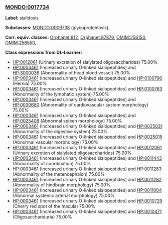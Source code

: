 
### [MONDO:0017734](http://purl.obolibrary.org/obo/MONDO_0017734)
**Label:** sialidosis

**Subclasses:** [MONDO:0009738](http://purl.obolibrary.org/obo/MONDO_0009738) (glycoproteinosis), 

**Corr. equiv. classes:** [Orphanet:812](http://www.orpha.net/ORDO/Orphanet_812), [Orphanet:87876](http://www.orpha.net/ORDO/Orphanet_87876), [OMIM:256150](http://purl.obolibrary.org/obo/OMIM_256150), [OMIM:256550](http://purl.obolibrary.org/obo/OMIM_256550), 

**Class expressions from DL-Learner:**

- [HP:0012061](http://purl.obolibrary.org/obo/HP_0012061) (Urinary excretion of sialylated oligosaccharides) 75.00%
- [HP:0003461](http://purl.obolibrary.org/obo/HP_0003461) (Increased urinary O-linked sialopeptides) and [HP:3000036](http://purl.obolibrary.org/obo/HP_3000036) (Abnormality of head blood vessel) 75.00%
- [HP:0003461](http://purl.obolibrary.org/obo/HP_0003461) (Increased urinary O-linked sialopeptides) and [HP:0100790](http://purl.obolibrary.org/obo/HP_0100790) (Hernia) 75.00%
- [HP:0003461](http://purl.obolibrary.org/obo/HP_0003461) (Increased urinary O-linked sialopeptides) and [HP:0100763](http://purl.obolibrary.org/obo/HP_0100763) (Abnormality of the lymphatic system) 75.00%
- [HP:0003461](http://purl.obolibrary.org/obo/HP_0003461) (Increased urinary O-linked sialopeptides) and [HP:0030680](http://purl.obolibrary.org/obo/HP_0030680) (Abnormality of cardiovascular system morphology) 75.00%
- [HP:0003461](http://purl.obolibrary.org/obo/HP_0003461) (Increased urinary O-linked sialopeptides) and [HP:0025408](http://purl.obolibrary.org/obo/HP_0025408) (Abnormal spleen morphology) 75.00%
- [HP:0003461](http://purl.obolibrary.org/obo/HP_0003461) (Increased urinary O-linked sialopeptides) and [HP:0025031](http://purl.obolibrary.org/obo/HP_0025031) (Abnormality of the digestive system) 75.00%
- [HP:0003461](http://purl.obolibrary.org/obo/HP_0003461) (Increased urinary O-linked sialopeptides) and [HP:0025015](http://purl.obolibrary.org/obo/HP_0025015) (Abnormal vascular morphology) 75.00%
- [HP:0003461](http://purl.obolibrary.org/obo/HP_0003461) (Increased urinary O-linked sialopeptides) and [HP:0012061](http://purl.obolibrary.org/obo/HP_0012061) (Urinary excretion of sialylated oligosaccharides) 75.00%
- [HP:0003461](http://purl.obolibrary.org/obo/HP_0003461) (Increased urinary O-linked sialopeptides) and [HP:0011443](http://purl.obolibrary.org/obo/HP_0011443) (Abnormality of coordination) 75.00%
- [HP:0003461](http://purl.obolibrary.org/obo/HP_0003461) (Increased urinary O-linked sialopeptides) and [HP:0011283](http://purl.obolibrary.org/obo/HP_0011283) (Abnormality of the metencephalon) 75.00%
- [HP:0003461](http://purl.obolibrary.org/obo/HP_0003461) (Increased urinary O-linked sialopeptides) and [HP:0011282](http://purl.obolibrary.org/obo/HP_0011282) (Abnormality of hindbrain morphology) 75.00%
- [HP:0003461](http://purl.obolibrary.org/obo/HP_0003461) (Increased urinary O-linked sialopeptides) and [HP:0011004](http://purl.obolibrary.org/obo/HP_0011004) (Abnormal systemic arterial morphology) 75.00%
- [HP:0003461](http://purl.obolibrary.org/obo/HP_0003461) (Increased urinary O-linked sialopeptides) and [HP:0010729](http://purl.obolibrary.org/obo/HP_0010729) (Cherry red spot of the macula) 75.00%
- [HP:0003461](http://purl.obolibrary.org/obo/HP_0003461) (Increased urinary O-linked sialopeptides) and [HP:0010471](http://purl.obolibrary.org/obo/HP_0010471) (Oligosacchariduria) 75.00%


